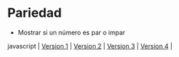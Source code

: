 # Pariedad

* Mostrar si un número es par o impar


javascript
|
[Version 1](https://github.com/USantaTecla-mathematics/javascript/blob/master/sentenciasAlternativas/Pariedad.%20Version1/Pariedad.%20Version1.js)
|
[Version 2](https://github.com/USantaTecla-mathematics/javascript/blob/master/sentenciasAlternativas/Pariedad.%20Version2/Pariedad.%20Version2.js)
|
[Version 3](https://github.com/USantaTecla-mathematics/javascript/blob/master/sentenciasAlternativas/Pariedad.%20Version3/Pariedad.%20Version3.js)
|
[Version 4](https://github.com/USantaTecla-mathematics/javascript/blob/master/sentenciasAlternativas/Pariedad.%20Version4/Pariedad.%20Version4.js)
|

